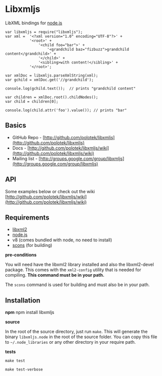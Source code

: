 # Libxmljs

LibXML bindings for [node.js](http://nodejs.org/)

    var libxmljs = require("libxmljs");
    var xml =  '<?xml version="1.0" encoding="UTF-8"?>' +
               '<root>' +
                   '<child foo="bar">' +
                       '<grandchild baz="fizbuzz">grandchild content</grandchild>' +
                   '</child>' +
                   '<sibling>with content!</sibling>' +
               '</root>';

    var xmlDoc = libxmljs.parseXmlString(xml);
    var gchild = xmlDoc.get('//grandchild');

    console.log(gchild.text());  // prints "grandchild content"

    var children = xmlDoc.root().childNodes();
    var child = children[0];

    console.log(child.attr('foo').value()); // prints "bar"

## Basics

* GitHub Repo - [http://github.com/polotek/libxmljs](http://github.com/polotek/libxmljs)
* Docs - [http://github.com/polotek/libxmljs/wiki](http://github.com/polotek/libxmljs/wiki)
* Mailing list - [http://groups.google.com/group/libxmljs](http://groups.google.com/group/libxmljs)

## API

Some examples below or check out the wiki [http://github.com/polotek/libxmljs/wiki](http://github.com/polotek/libxmljs/wiki)

## Requirements

* [libxml2](http://www.xmlsoft.org/)
* [node.js](http://nodejs.org/)
* v8 (comes bundled with node, no need to install)
* [scons](http://www.scons.org/) (for building)

**pre-conditions**

You will need have the libxml2 library installed and also the libxml2-devel
package. This comes with the `xml2-config` utility that is needed for
compiling.  **This command must be in your path.**

The `scons` command is used for building and must also be in your path.

## Installation

**npm**
    npm install libxmljs

**source**

In the root of the source directory, just run `make`.  This will
generate the binary `libxmljs.node` in the root of the source folder.
You can copy this file to `~/.node_libraries` or any other directory
in your require path.

**tests**

    make test
  
    make test-verbose
